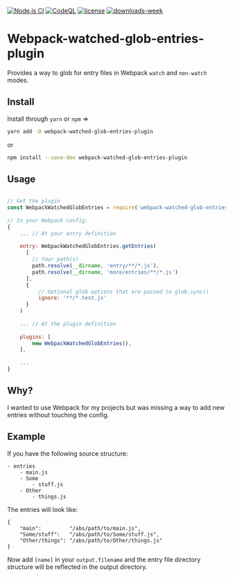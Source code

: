 [![Node.js CI](https://github.com/Milanzor/webpack-watched-glob-entries-plugin/actions/workflows/node.js.yml/badge.svg)](https://github.com/Milanzor/webpack-watched-glob-entries-plugin/actions/workflows/node.js.yml)
[![CodeQL](https://github.com/Milanzor/webpack-watched-glob-entries-plugin/actions/workflows/codeql-analysis.yml/badge.svg)](https://github.com/Milanzor/webpack-watched-glob-entries-plugin/actions/workflows/codeql-analysis.yml)
[![license][license]][license-url]
[![downloads-week][downloads-week]][downloads-week-url]


# Webpack-watched-glob-entries-plugin
Provides a way to glob for entry files in Webpack `watch` and `non-watch` modes.

## Install

Install through `yarn` or `npm` =>

```sh
yarn add -D webpack-watched-glob-entries-plugin
```

or

```sh
npm install --save-dev webpack-watched-glob-entries-plugin
```

## Usage

```js

// Get the plugin
const WebpackWatchedGlobEntries = require('webpack-watched-glob-entries-plugin');
 
// In your Webpack config:
{
    ... // At your entry definition
    
    entry: WebpackWatchedGlobEntries.getEntries(
      [ 
        // Your path(s) 
        path.resolve(__dirname, 'entry/**/*.js'),
        path.resolve(__dirname, 'more/entries/**/*.js')
      ],
      {
          // Optional glob options that are passed to glob.sync()
          ignore: '**/*.test.js'
      }
    )
    
    ... // At the plugin definition
    
    plugins: [
        new WebpackWatchedGlobEntries(),
    ],
    
    ...
}

```

## Why?
I wanted to use Webpack for my projects but was missing a way to add new entries without touching the config.

## Example
If you have the following source structure:

```
- entries
    - main.js
    - Some
        - stuff.js
    - Other
        - things.js 
```

The entries will look like:
```
{
    "main":         "/abs/path/to/main.js",
    "Some/stuff":   "/abs/path/to/Some/stuff.js",
    "Other/things": "/abs/path/to/Other/things.js"
}
```

Now add `[name]` in your `output.filename` and the entry file directory structure will be reflected in the output directory.

[license]: https://img.shields.io/github/license/Milanzor/webpack-watched-glob-entries-plugin.svg
[license-url]: https://github.com/Milanzor/webpack-watched-glob-entries-plugin/blob/main/LICENSE

[downloads-week]: https://img.shields.io/npm/dw/webpack-watched-glob-entries-plugin.svg
[downloads-week-url]: https://www.npmjs.com/package/webpack-watched-glob-entries-plugin
